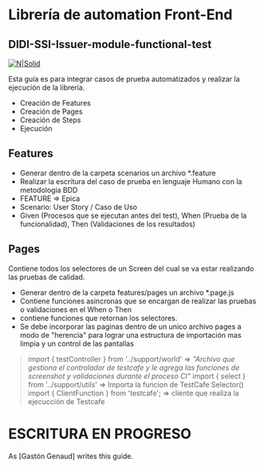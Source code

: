 # Librería de automation Front-End
## DIDI-SSI-Issuer-module-functional-test

[![N|Solid](https://scontent.fcor2-1.fna.fbcdn.net/v/t31.0-8/28164644_1184421918355315_3423750793033253975_o.png?_nc_cat=108&ccb=3&_nc_sid=09cbfe&_nc_ohc=ROtlM0IwDZMAX_o6WSt&_nc_ht=scontent.fcor2-1.fna&oh=f9bce7ca0a6b7d4ff9c7f97bd3c78653&oe=60668CF3)](https://nodesource.com/products/nsolid)



Esta guía es para integrar casos de prueba automatizados y realizar la ejecución de la librería.

- Creación de Features
- Creación de Pages
- Creación de Steps
- Ejecución

## Features

- Generar dentro de la carpeta scenarios un archivo *.feature
- Realizar la escritura del caso de prueba en lenguaje Humano con la metodologia BDD
- FEATURE => Epica
- Scenario: User Story / Caso de Uso
- Given (Procesos que se ejecutan antes del test), When (Prueba de la funcionalidad), Then (Validaciones de los resultados)

## Pages

Contiene todos los selectores de un Screen del cual se va estar realizando las pruebas de calidad.
- Generar dentro de la carpeta features/pages un archivo *.page.js
- Contiene funciones asincronas que se encargan de realizar las pruebas o validaciones en el When o Then
- contiene funciones que retornan los selectores.
- Se debe incorporar las paginas dentro de un unico archivo pages a modo de "herencia" para lograr una estructura de importación mas limpia y un control de las pantallas
> import { testController } from '../support/world' => *"Archivo que gestiona el controlador de testcafe y le agrega las funciones de screenshot y validaciones durante el proceso CI"*
> import { select } from '../support/utils' => Importa la funcion de TestCafe Selector()
> import { ClientFunction } from 'testcafe'; => cliente que realiza la ejecucción de Testcafe

# ESCRITURA EN PROGRESO
As [Gastón Genaud] writes this guide.
